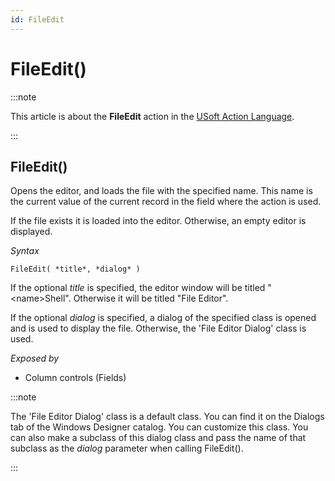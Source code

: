 ```yaml
---
id: FileEdit
---
```


# FileEdit()




:::note

This article is about the **FileEdit** action in the [USoft Action Language](/docs/Task_flow/Action_Language_reference/USoft_Action_Language.md).

:::

## **FileEdit()**

Opens the editor, and loads the file with the specified name. This name is the current value of the current record in the field where the action is used.

If the file exists it is loaded into the editor. Otherwise, an empty editor is displayed.

*Syntax*

```
FileEdit( *title*, *dialog* )
```

If the optional *title* is specified, the editor window will be titled "\<name>Shell". Otherwise it will be titled "File Editor".

If the optional *dialog* is specified, a dialog of the specified class is opened and is used to display the file. Otherwise, the 'File Editor Dialog' class is used.

*Exposed by*

- Column controls (Fields)


:::note

The 'File Editor Dialog' class is a default class. You can find it on the Dialogs tab of the Windows Designer catalog. You can customize this class. You can also make a subclass of this dialog class and pass the name of that subclass as the *dialog* parameter when calling FileEdit().

:::

